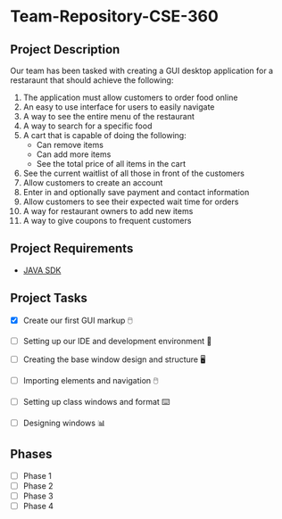 # Team-Repository-CSE-360
## Project Description
Our team has been tasked with creating a GUI desktop application for a restaraunt that should achieve the following:
1. The application must allow customers to order food online
2. An easy to use interface for users to easily navigate
3. A way to see the entire menu of the restaurant
4. A way to search for a specific food
5. A cart that is capable of doing the following:
	- Can remove items
	- Can add more items
	- See the total price of all items in the cart
6. See the current waitlist of all those in front of the customers
7. Allow customers to create an account
8. Enter in and optionally save payment and contact information
9. Allow customers to see their expected wait time for orders
10. A way for restaurant owners to add new items
11. A way to give coupons to frequent customers

## Project Requirements
- [JAVA SDK](https://www.oracle.com/java/technologies/downloads/) 
## Project Tasks
- [x] Create our first GUI markup :computer_mouse:
- [ ] Setting up our IDE and development environment :toolbox:
- [ ] Creating the base window design and structure :desktop_computer:
- [ ] Importing elements and navigation :computer_mouse:
- [ ] Setting up class windows and format :keyboard:
- [ ] Designing windows :bar_chart:


## Phases
- [ ] Phase 1
- [ ] Phase 2
- [ ] Phase 3
- [ ] Phase 4
